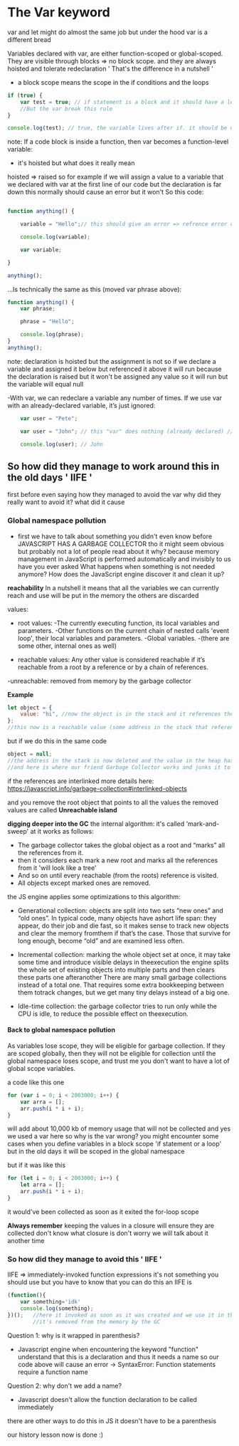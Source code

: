 # The Var keyword

var and let might do almost the same job
but under the hood var is a different bread

Variables declared with var, are either function-scoped or global-scoped. 
They are visible through blocks => no block scope. 
and they are always hoisted and tolerate redeclaration ' That's the difference in a nutshell '

- a block scope means the scope in the if conditions and the loops
```js
if (true) {
	var test = true; // if statement is a block and it should have a lexical environment 'modern JS feature'
	//But the var break this rule
}

console.log(test); // true, the variable lives after if. it should be undefined
```

note: If a code block is inside a function, then var becomes a function-level variable:
- it's hoisted but what does it really mean

hoisted => raised
so for example if we will assign a value to a variable that we declared with var at the first line of our code
but the declaration is far down this normally should cause an error but it won't
So this code:

```js

function anything() {

    variable = "Hello";// this should give an error => refrence error cant access before init but it works

    console.log(variable);

    var variable;

}

anything();

```

…Is technically the same as this (moved var phrase above):

```js
function anything() {
	var phrase;

	phrase = "Hello";

	console.log(phrase);
}
anything();
```

note: declaration is hoisted but the assignment is not
so if we declare a variable and assigned it below but referenced it above it will run because the declaration is raised
but it won't be assigned any value so it will run but the variable will equal null

-With var, we can redeclare a variable any number of times. If we use var with an already-declared variable, it’s just ignored:

```js
    var user = "Pete";

    var user = "John"; // this "var" does nothing (already declared) // ...it doesn't trigger an error

    console.log(user); // John
```

## So how did they manage to work around this in the old days ' IIFE '

first before even saying how they managed to avoid the var
why did they really want to avoid it?
what did it cause

### Global namespace pollution

- first we have to talk about something you didn't even know before
    JAVASCRIPT HAS A GARBAGE COLLECTOR
tho it might seem obvious but probably not a lot of people read about it
why?
because memory management in JavaScript is performed automatically and invisibly to us
have you ever asked
What happens when something is not needed anymore? How does the JavaScript engine discover it and clean it up?

**reachability** In a nutshell it means that all the variables we can currently reach and use will be put in the memory the others are discarded

values:
- root values:
    -The currently executing function, its local variables and parameters.
    -Other functions on the current chain of nested calls 'event loop', their local variables and parameters.
    -Global variables.
    -(there are some other, internal ones as well)

- reachable values:
Any other value is considered reachable if it’s reachable from a root by a reference or by a chain of references.

-unreachable:
removed from memory by the garbage collector

**Example**

```js
let object = {
	value: "hi", //now the object is in the stack and it references the value stored in the heap
};
//this now is a reachable value (some address in the stack that references the value in the heap )
```

but if we do this in the same code

```js
object = null;
//the address in the stack is now deleted and the value in the heap has nothing that points to it => unreachable
//and here is where our friend Garbage Collector works and junks it to free the memory
```

if the references are interlinked more details here: https://javascript.info/garbage-collection#interlinked-objects 

and you remove the root object that points to all the values the removed values are called **Unreachable island**

**digging deeper into the GC** the internal algorithm:
it's called 'mark-and-sweep' at it works as follows:
- The garbage collector takes the global object as a root and “marks” all the references from it.
- then it considers each mark a new root and marks all the references from it 'will look like a tree'
- And so on until every reachable (from the roots) reference is visited.
- All objects except marked ones are removed.

the JS engine applies some optimizations to this algorithm:
        
- Generational collection: objects are split into two sets “new ones” and “old ones”. In typical code, many objects have ashort life span: they appear, do their job and die fast, so it makes sense to track new objects and clear the memory fromthem if that’s the case. Those that survive for long enough, become “old” and are examined less often.

- Incremental collection: marking the whole object set at once, it may take some time and introduce visible delays in theexecution the engine splits the whole set of existing objects into multiple parts and then clears these parts one afteranother There are many small garbage collections instead of a total one. That requires some extra bookkeeping between them totrack changes, but we get many tiny delays instead of a big one.

- Idle-time collection: the garbage collector tries to run only while the CPU is idle, to reduce the possible effect on theexecution.

#### Back to global namespace pollution

As variables lose scope, they will be eligible for garbage collection. If they are scoped globally, then they will not be eligible for collection until the global namespace loses scope, and trust me you don't want to have a lot of global scope variables.

a code like this one 

```js
for (var i = 0; i < 2003000; i++) {
    var arra = [];
    arr.push(i * i + i);
}
```
will add about 10,000 kb of memory usage that will not be collected and yes we used a var here 
so why is the var wrong? 
you might encounter some cases when you define variables in a block scope 'if statement or a loop' but in the old days it will be scoped in the global namespace 

but if it was like this 

```js
for (let i = 0; i < 2003000; i++) {
    let arra = [];
    arr.push(i * i + i);
}
```
it would've been collected as soon as it exited the for-loop scope 

**Always remember** keeping the values in a closure will ensure they are collected 
don't know what closure is don't worry we will talk about it another time


### So how did they manage to avoid this ' IIFE '    
IIFE => immediately-invoked function expressions
it's not something you should use but you have to know that you can do this 
an IIFE is 
```js
(function(){
    var something='idk'
    console.log(something);
})();   //here it invoked as soon as it was created and we use it in this function context to do all what we need and then 
        //it's removed from the memory by the GC
```
Question 1: why is it wrapped in parenthesis?
- Javascript engine when encountering the keyword "function" understand that this is a declaration and thus it needs a name so our code above will cause an error -> SyntaxError: Function statements require a function name

Question 2: why don't we add a name?
- Javascript doesn't allow the function declaration to be called immediately 

there are other ways to do this in JS it doesn't have to be a parenthesis 

our history lesson now is done :)
